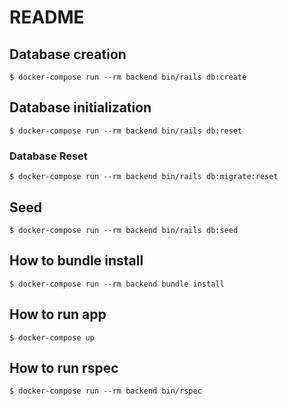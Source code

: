 # README

## Database creation
```
$ docker-compose run --rm backend bin/rails db:create
```

## Database initialization
```
$ docker-compose run --rm backend bin/rails db:reset
```

### Database Reset
```
$ docker-compose run --rm backend bin/rails db:migrate:reset
```

## Seed
```
$ docker-compose run --rm backend bin/rails db:seed
```

## How to bundle install
```
$ docker-compose run --rm backend bundle install
```

## How to run app
```
$ docker-compose up
```

## How to run rspec
```
$ docker-compose run --rm backend bin/rspec
```